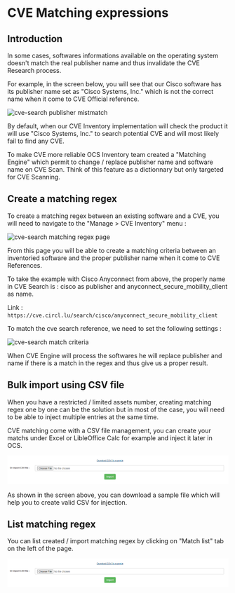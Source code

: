 # CVE Matching expressions

## Introduction 

In some cases, softwares informations available on the operating system doesn't match the real publisher name and thus invalidate the CVE Research process.

For example, in the screen below, you will see that our Cisco software has its publisher name set as "Cisco Systems, Inc." which is not the correct name when it come to CVE Official reference.

![cve-search publisher mistmatch](../../img/server/reports/cvesearch_publisher_mismatch.png)

By default, when our CVE Inventory implementation will check the product it will use "Cisco Systems, Inc." to search potential CVE and will most likely fail to find any CVE.

To make CVE more reliable OCS Inventory team created a "Matching Engine" which permit to change / replace publisher name and software name on CVE Scan.
Think of this feature as a dictionnary but only targeted for CVE Scanning.

## Create a matching regex

To create a matching regex between an existing software and a CVE, you will need to navigate to the "Manage > CVE Inventory" menu :

![cve-search matching regex page](../../img/server/reports/cvesearch_match_regex_page.png)

From this page you will be able to create a matching criteria between an inventoried software and the proper publisher name when it come to CVE References.

To take the example with Cisco Anyconnect from above, the properly name in CVE Search is : cisco as publisher and anyconnect_secure_mobility_client as name.

Link : ``https://cve.circl.lu/search/cisco/anyconnect_secure_mobility_client``

To match the cve search reference, we need to set the following settings :

![cve-search match criteria](../../img/server/reports/cvesearch_match_criterias.png)

When CVE Engine will process the softwares he will replace publisher and name if there is a match in the regex and thus give us a proper result.

## Bulk import using CSV file

When you have a restricted / limited assets number, creating matching regex one by one can be the solution but in most of the case, you will need to be able to inject multiple entries at the same time.

CVE matching come with a CSV file management, you can create your matchs under Excel or LibleOffice Calc for example and inject it later in OCS.

![cve-search csv import](../../img/server/reports/cvesearch_csv_import.png)

As shown in the screen above, you can download a sample file which will help you to create valid CSV for injection.

## List matching regex

You can list created / import matching regex by clicking on "Match list" tab on the left of the page.

![cve-search match list](../../img/server/reports/cvesearch_csv_import.png)

